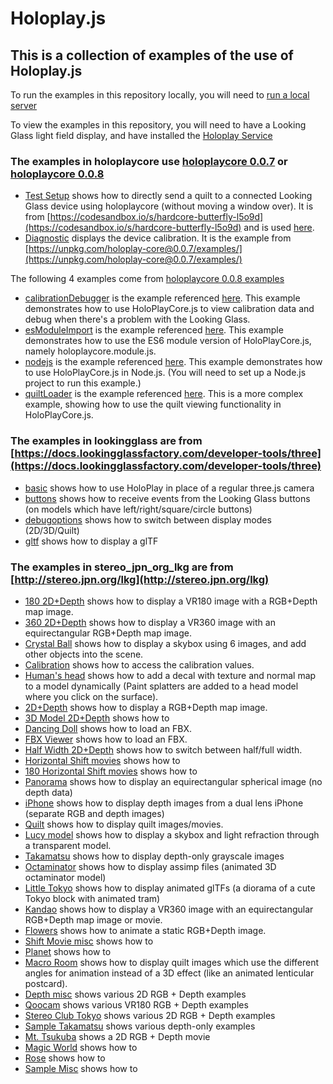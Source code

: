 # Holoplay.js
## This is a collection of examples of the use of Holoplay.js

To run the examples in this repository locally, you will need to [run a local server](https://docs.lookingglassfactory.com/developer-tools/three/localserver)

To view the examples in this repository, you will need to have a Looking Glass light field display, and have installed the [Holoplay Service](https://docs.lookingglassfactory.com/getting-started/holoplay-service#holoplay-service)

### The examples in holoplaycore use [holoplaycore 0.0.7](https://unpkg.com/holoplay-core@0.0.7/) or  [holoplaycore 0.0.8](https://unpkg.com/holoplay-core@0.0.8/)
- [Test Setup](holoplaycore/senddirect/index.html) shows how to directly send a quilt to a connected Looking Glass device using holoplaycore (without moving a window over). It is from [https://codesandbox.io/s/hardcore-butterfly-l5o9d](https://codesandbox.io/s/hardcore-butterfly-l5o9d) and is used [here](https://docs.lookingglassfactory.com/getting-started/portrait#test-your-setup).
- [Diagnostic](holoplaycore/diagnostic/index.html) displays the device calibration. It is the example from [https://unpkg.com/holoplay-core@0.0.7/examples/](https://unpkg.com/holoplay-core@0.0.7/examples/)

The following 4 examples come from [holoplaycore 0.0.8 examples](https://unpkg.com/holoplay-core@0.0.8/examples/)
- [calibrationDebugger](holoplaycore/0.0.8/calibrationDebugger/index.html) is the example referenced [here](https://docs.lookingglassfactory.com/holoplay-core/holoplaycorejs/api/examples#calibrationdebugger). This example demonstrates how to use HoloPlayCore.js to view calibration data and debug when there's a problem with the Looking Glass.
- [esModuleImport](holoplaycore/0.0.8/esModuleImport/index.html) is the example referenced [here](https://docs.lookingglassfactory.com/holoplay-core/holoplaycorejs/api/examples#esmoduleimport). This example demonstrates how to use the ES6 module version of HoloPlayCore.js, namely holoplaycore.module.js.
- [nodejs](holoplaycore/0.0.8/nodejs/main.js) is the example referenced [here](https://docs.lookingglassfactory.com/holoplay-core/holoplaycorejs/api/examples#nodejs). This example demonstrates how to use HoloPlayCore.js in Node.js. (You will need to set up a Node.js project to run this example.)
- [quiltLoader](holoplaycore/0.0.8/quiltLoader/index.html) is the example referenced [here](https://docs.lookingglassfactory.com/holoplay-core/holoplaycorejs/api/examples#quiltLoader). This is a more complex example, showing how to use the quilt viewing functionality in HoloPlayCore.js.

### The examples in lookingglass are from [https://docs.lookingglassfactory.com/developer-tools/three](https://docs.lookingglassfactory.com/developer-tools/three)
- [basic](lookingglass/examples/basic) shows how to use HoloPlay in place of a regular three.js camera
- [buttons](lookingglass/examples/buttons) shows how to receive events from the Looking Glass buttons (on models which have left/right/square/circle buttons)
- [debugoptions](lookingglass/examples/debugobptions) shows how to switch between display modes (2D/3D/Quilt)
- [gltf](lookingglass/examples/gltf) shows how to display a glTF

### The examples in stereo_jpn_org_lkg are from [http://stereo.jpn.org/lkg](http://stereo.jpn.org/lkg)

- [180 2D+Depth](stereo_jpn_org_lkg/180/180e.html) shows how to display a VR180 image with a RGB+Depth map image.
- [360 2D+Depth](stereo_jpn_org_lkg/360/360e.html) shows how to display a VR360 image with an equirectangular RGB+Depth map image.
- [Crystal Ball](stereo_jpn_org_lkg/ball/ball.html) shows how to display a skybox using 6 images, and add other objects into the scene.
- [Calibration](stereo_jpn_org_lkg/carib/index.html) shows how to access the calibration values.
- [Human's head](stereo_jpn_org_lkg/decals/decals.html) shows how to add a decal with texture and normal map to a model dynamically (Paint splatters are added to a head model where you click on the surface).
- [2D+Depth](stereo_jpn_org_lkg/depth/depthe.html) shows how to display a RGB+Depth map image.
- [3D Model 2D+Depth](stereo_jpn_org_lkg/depth3d/depth3de.html) shows how to
- [Dancing Doll](stereo_jpn_org_lkg/fbx/fbx.html) shows how to load an FBX.
- [FBX Viewer](stereo_jpn_org_lkg/fbxviewer/fbxviewer.html) shows how to load an FBX.
- [Half Width 2D+Depth](stereo_jpn_org_lkg/hwdepth/depthe.html) shows how to switch between half/full width.
- [Horizontal Shift movies](stereo_jpn_org_lkg/ido/idoe.html) shows how to
- [180 Horizontal Shift movies](stereo_jpn_org_lkg/ido180/ido180e.html) shows how to
- [Panorama](stereo_jpn_org_lkg/pano/pano.html) shows how to display an equirectangular spherical image (no depth data)
- [iPhone](stereo_jpn_org_lkg/portrait/portraite.html) shows how to display depth images from a dual lens iPhone (separate RGB and depth images)
- [Quilt](stereo_jpn_org_lkg/quilt/Quilte.html) shows how to display quilt images/movies.
- [Lucy model](stereo_jpn_org_lkg/refraction/refraction.html) shows how to display a skybox and light refraction through a transparent model.
- [Takamatsu](stereo_jpn_org_lkg/takamatsu/takamatsue.html) shows how to display depth-only grayscale images
- [Octaminator](stereo_jpn_org_lkg/tako/assimp.html) shows how to display assimp files (animated 3D octaminator model)
- [Little Tokyo](stereo_jpn_org_lkg/tokyo/tokyo.html) shows how to display animated glTFs (a diorama of a cute Tokyo block with animated tram)
- [Kandao](stereo_jpn_org_lkg/sample/360/index.html) shows how to display a VR360 image with an equirectangular RGB+Depth map image or movie.
- [Flowers](stereo_jpn_org_lkg/sample/flower/flower.html) shows how to animate a static RGB+Depth image.
- [Shift Movie misc](stereo_jpn_org_lkg/sample/ido/index.html) shows how to
- [Planet](stereo_jpn_org_lkg/sample/littlep/index.html) shows how to
- [Macro Room](stereo_jpn_org_lkg/sample/macro/index.html) shows how to display quilt images which use the different angles for animation instead of a 3D effect (like an animated lenticular postcard).
- [Depth misc](stereo_jpn_org_lkg/sample/misc/misc.html) shows various 2D RGB + Depth examples
- [Qoocam](stereo_jpn_org_lkg/sample/qoocam/index.html) shows various VR180 RGB + Depth examples
- [Stereo Club Tokyo](stereo_jpn_org_lkg/sample/sct/index.html) shows various 2D RGB + Depth examples
- [Sample Takamatsu](stereo_jpn_org_lkg/sample/takamatsu/index.html) shows various depth-only examples
- [Mt. Tsukuba](stereo_jpn_org_lkg/sample/tsukuba/index.html) shows a 2D RGB + Depth movie
- [Magic World](stereo_jpn_org_lkg/sample/magic.html) shows how to
- [Rose](stereo_jpn_org_lkg/sample/movie.html) shows how to
- [Sample Misc](stereo_jpn_org_lkg/sample/sshow.html) shows how to
